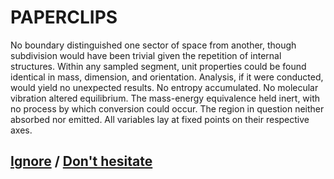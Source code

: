 # PAPERCLIPS

No boundary distinguished one sector of space from another, though subdivision would have been trivial given the repetition of internal structures. Within any sampled segment, unit properties could be found identical in mass, dimension, and orientation. Analysis, if it were conducted, would yield no unexpected results. No entropy accumulated. No molecular vibration altered equilibrium. The mass-energy equivalence held inert, with no process by which conversion could occur. The region in question neither absorbed nor emitted. All variables lay at fixed points on their respective axes.

## [Ignore](page-0bcf8f43e26fa3bd) / [Don't hesitate](page-9362e6b34a4879a8)
